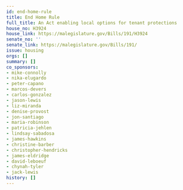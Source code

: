 ```yaml
---
id: end-home-rule
title: End Home Rule
full_title: An Act enabling local options for tenant protections
house_no: H3924
house_link: https://malegislature.gov/Bills/191/H3924
senate_no: ''
senate_link: https://malegislature.gov/Bills/191/
issue: housing
orgs: []
summary: []
co_sponsors:
- mike-connolly
- nika-elugardo
- peter-capano
- marcos-devers
- carlos-gonzalez
- jason-lewis
- liz-miranda
- denise-provost
- jon-santiago
- maria-robinson
- patricia-jehlen
- lindsay-sabadosa
- james-hawkins
- christine-barber
- christopher-hendricks
- james-eldridge
- david-leboeuf
- chynah-tyler
- jack-lewis
history: []
---
```

